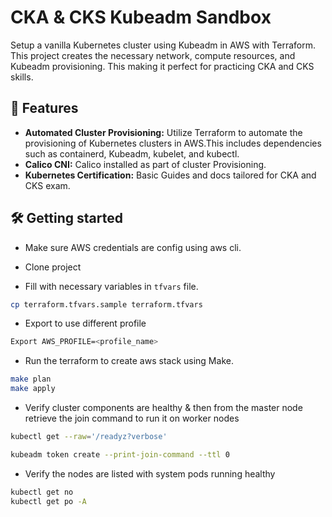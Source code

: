 # CKA & CKS Kubeadm Sandbox

Setup a vanilla Kubernetes cluster using Kubeadm in AWS with Terraform. This project creates the necessary network, compute resources, and Kubeadm provisioning. This making it perfect for practicing CKA and CKS skills.

## 🚀 Features
- **Automated Cluster Provisioning:** Utilize Terraform to automate the provisioning of Kubernetes clusters in AWS.This includes dependencies such as containerd, Kubeadm, kubelet, and kubectl.
- **Calico CNI:** Calico installed as part of cluster Provisioning.
- **Kubernetes Certification:** Basic Guides and docs tailored for CKA and CKS exam.

## 🛠️ Getting started

* Make sure AWS credentials are config using aws cli.
* Clone project 

* Fill with necessary variables in `tfvars` file.
```sh
cp terraform.tfvars.sample terraform.tfvars
```
* Export to use different profile
```sh
Export AWS_PROFILE=<profile_name>
```
* Run the terraform to create aws stack using Make.
```sh
make plan
make apply
```

* Verify cluster components are healthy & then from the master node retrieve the join command to run it on worker nodes
```sh
kubectl get --raw='/readyz?verbose'

kubeadm token create --print-join-command --ttl 0
``` 

* Verify the nodes are listed with system pods running healthy
```sh
kubectl get no
kubectl get po -A
```